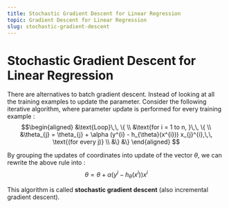 ```yaml
---
title: Stochastic Gradient Descent for Linear Regression
topic: Gradient Descent for Linear Regression
slug: stochastic-gradient-descent
---
```


# Stochastic Gradient Descent for Linear Regression

There are alternatives to batch gradient descent. Instead of looking at all the training examples to update the parameter. Consider the following iterative algorithm, where parameter update is performed for every training example : 
$$\begin{aligned}
&\text{Loop}\,\, \{ \\
&\text{for i = 1 to n, }\,\, \{ \\
&\theta_{j} = \theta_{j} + \alpha (y^{i} - h_{\theta}(x^{i})) x_{j}^{i},\,\, \text{(for every j)} \\
&\}
&\}
\end{aligned}
$$

By grouping the updates of coordinates into update of the vector $\theta$, we can rewrite the above rule into :
$$\theta = \theta + \alpha (y^{i} - h_{\theta}(x^{i})) x^{i}$$

This algorithm is called **stochastic gradient descent** (also incremental gradient descent).
